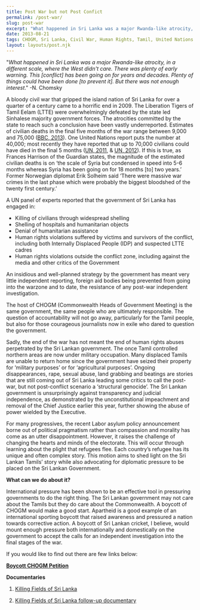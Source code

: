 ```yaml
---
title: Post War but not Post Confict
permalink: /post-war/
slug: post-war
excerpt: "What happened in Sri Lanka was a major Rwanda-like atrocity, in a different scale, where the West didn't care. There was plenty of early warning. This conflict has been going on for years and decades. Plenty of things could have been done to prevent it. But there was not enough interest"
date: 2013-08-21
tags: CHOGM, Sri Lanka, Civil War, Human Rights, Tamil, United Nations
layout: layouts/post.njk
---
```


"*What happened in Sri Lanka was a major Rwanda-like atrocity, in a different scale, where the West didn't care. There was plenty of early warning. This [conflict] has been going on for years and decades. Plenty of things could have been done [to prevent it]. But there was not enough interest*." -N. Chomsky

A bloody civil war that gripped the island nation of Sri Lanka for over a quarter of a century came to a horrific end in 2009. The Liberation Tigers of Tamil Eelam (LTTE) were overwhelmingly defeated by the state led Sinhalese majority government forces. The atrocities committed by the state to reach such a conclusion have been vastly underreported. Estimates of civilian deaths in the final five months of the war range between 9,000 and 75,000 ([BBC, 2013](http://www.bbc.co.uk/news/world-asia-21873551)). One United Nations report puts the number at 40,000; most recently they have reported that up to 70,000 civilians could have died in the final 5 months ([UN, 2011](http://www.un.org/News/dh/infocus/Sri_Lanka/POE_Report_Full.pdf), & [UN, 2012](http://www.un.org/News/dh/infocus/Sri_Lanka/The_Internal_Review_Panel_report_on_Sri_Lanka.pdf)). If this is true, as Frances Harrison of the Guardian states, the magnitude of the estimated civilian deaths is on ‘the scale of Syria but condensed in speed into 5-6 months whereas Syria has been going on for 18 months [to] two years.’ Former Norwegian diplomat Erik Solheim said ‘There were massive war crimes in the last phase which were probably the biggest bloodshed of the twenty first century.’

A UN panel of experts reported that the government of Sri Lanka has engaged in:

- Killing of civilians through widespread shelling
- Shelling of hospitals and humanitarian objects
- Denial of humanitarian assistance
- Human rights violations suffered by victims and survivors of the conflict, including both Internally Displaced People (IDP) and suspected LTTE cadres
- Human rights violations outside the conflict zone, including against the media and other critics of the Government

An insidious and well-planned strategy by the government has meant very little independent reporting, foreign aid bodies being prevented from going into the warzone and to date, the resistance of any post-war independent investigation.

The host of CHOGM (Commonwealth Heads of Government Meeting) is the same government, the same people who are ultimately responsible. The question of accountability will not go away, particularly for the Tamil people, but also for those courageous journalists now in exile who dared to question the government.

Sadly, the end of the war has not meant the end of human rights abuses perpetrated by the Sri Lankan government. The once Tamil controlled northern areas are now under military occupation. Many displaced Tamils are unable to return home since the government have seized their property for ‘military purposes’ or for ‘agricultural purposes’. Ongoing disappearances, rape, sexual abuse, land grabbing and beatings are stories that are still coming out of Sri Lanka leading some critics to call the post-war, but not post-conflict scenario a ‘structural genocide’. The Sri Lankan government is unsurprisingly against transparency and judicial independence, as demonstrated by the unconstitutional impeachment and removal of the Chief Justice earlier this year, further showing the abuse of power wielded by the Executive.

For many progressives, the recent Labor asylum policy announcement borne out of political pragmatism rather than compassion and morality has come as an utter disappointment. However, it raises the challenge of changing the hearts and minds of the electorate. This will occur through learning about the plight that refugees flee. Each country’s refugee has its unique and often complex story. This motion aims to shed light on the Sri Lankan Tamils’ story while also advocating for diplomatic pressure to be placed on the Sri Lankan Government.

**What can we do about it?**

International pressure has been shown to be an effective tool in pressuring governments to do the right thing. The Sri Lankan government may not care about the Tamils but they do care about the Commonwealth. A boycott of CHOGM would make a good start. Apartheid is a good example of an international sporting boycott that raised awareness and pressured a nation towards corrective action. A boycott of Sri Lankan cricket, I believe, would mount enough pressure both internationally and domestically on the government to accept the calls for an independent investigation into the final stages of the war.

If you would like to find out there are few links below:

**[Boycott CHOGM Petition](https://www.change.org/en-AU/petitions/prime-minister-reconsider-chogm-2013-in-sri-lanka)**

**Documentaries**

1. [Killing Fields of Sri Lanka](https://www.youtube.com/watch?v=r3yPzyM0KMU&amp;bpctr=1582841718)

2. [Killing Fields of Sri Lanka follow-up documentary](https://www.youtube.com/watch?v=EWzlQeVKcUg)
